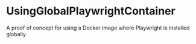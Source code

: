 # UsingGlobalPlaywrightContainer
A proof of concept for using a Docker image where Playwright is installed globally
